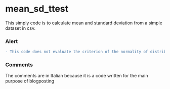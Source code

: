 # mean_sd_ttest

This simply code is to calculate mean and standard deviation from a simple dataset in csv.

### Alert
```diff
- This code does not evaluate the criterion of the normality of distributions for T-Test and will be upgraded as well as effect size will added
```
### Comments
The comments are in Italian because it is a code written for the main purpose of blogposting
